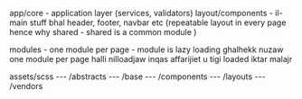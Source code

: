 app/core - application layer (services, validators)
layout/components - il-main stuff bhal header, footer, navbar etc (repeatable layout in every page hence why shared - shared is a common module )

modules - one module per page - module is lazy loading ghalhekk nuzaw one module per page halli nilloadjaw inqas affarijiet u tigi loaded iktar malajr

assets/scss
--- /abstracts
--- /base
--- /components
--- /layouts
--- /vendors